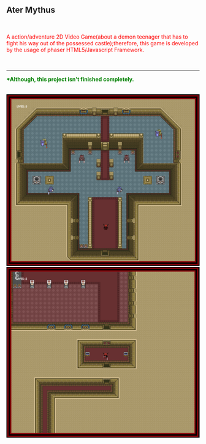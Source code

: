 <h2><b>Ater Mythus</b></h2> <br>
<p style="color:red;">A action/adventure 2D Video Game(about a demon teenager that has to fight his way out of the possessed castle);therefore, this game is developed by the usage of phaser HTML5/Javascript Framework. <p/>
<br>
<hr>
<b><font color="green">*Although, this project isn't finished completely.</font><b/><br><br>

![picture](https://raw.githubusercontent.com/jerry6891/RPGGame/master/assets/01.png)<br>
![picture](https://raw.githubusercontent.com/jerry6891/RPGGame/master/assets/02.png)
